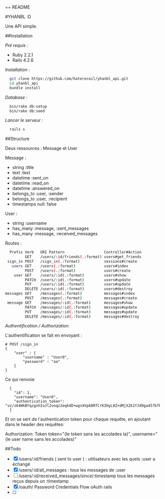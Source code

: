 == README

#YHANBL :D

Une API simple.



##Installation

*Pré requis :*

- Ruby 2.2.1
- Rails 4.2.6

*Installation :*

```bash
  git clone https://github.com/haterecoil/yhanbl_api.git
  cd yhanbl_api
  bundle install
```

*Database :*

```bash
  bin/rake db:setup
  bin/rake db:seed
```

*Lancer le serveur :*

```bash
  rails s
```

##Structure

Deux ressources : Message et User

Message :
- string :title
- text :text
- datetime :sent_on
- datetime :read_on
- datetime :answered_on
- belongs_to :user, :sender
- belongs_to :user, :recipient
- timestamps null: false

User :
- string :username
- has_many :message, :sent_messages
- has_many :message, :received_messages


Routes :

```bash
  Prefix Verb   URI Pattern                  Controller#Action
         GET    /users/:id/friends(.:format) users#get_friends
 sign_in POST   /sign_in(.:format)           sessions#create
   users GET    /users(.:format)             users#index
         POST   /users(.:format)             users#create
    user GET    /users/:id(.:format)         users#show
         PATCH  /users/:id(.:format)         users#update
         PUT    /users/:id(.:format)         users#update
         DELETE /users/:id(.:format)         users#destroy
messages GET    /messages(.:format)          messages#index
         POST   /messages(.:format)          messages#create
 message GET    /messages/:id(.:format)      messages#show
         PATCH  /messages/:id(.:format)      messages#update
         PUT    /messages/:id(.:format)      messages#update
         DELETE /messages/:id(.:format)      messages#destroy
```

*Authentification / Authorization*

L'authentification se fait en envoyant :

```
# POST /sign_in
{
    "user" : {
        "username" : "User0",
        "password" : "aa"
    }
}
```

Ce qui renvoie
```
  {
    "id": 1,
    "username": "User0",
    "authentication_token": "vz/z64WkBYqzgnhIoJl2voqz2eqk4D+wgs4VpA8RTCrKIHyL0Z+dMjX2b1YJd9ga457bfbyPAPkuJZDJVH8Q6w=="
  }
```


Et on se sert de l'authentication token pour chaque requête,
en ajoutant dans le header des requêtes:


  Authorization: Token token="{le token sans les accolades la}", username="{le user name sans les accolades)"


##Todo

- [x] /users/:id/friends ( sent to user ) : utilisateurs avec les quels :user a échangé
- [x] /users/:id/all_messages : tous les messages de :user
- [ ] /users/:id/received_messages/since/:timestamp  tous les messages reçus depuis un :timestamp
- [x] /oauth/ Password Credentials Flow oAuth rails
- [ ]

